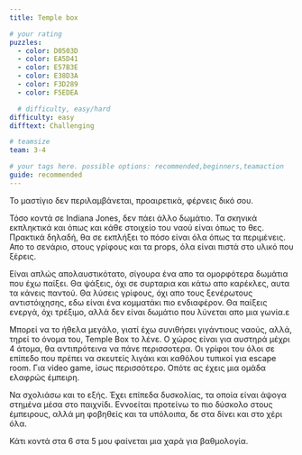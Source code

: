 ```yaml
---
title: Temple box

# your rating
puzzles:
  - color: D0503D
  - color: EA5D41
  - color: E57B3E
  - color: E38D3A
  - color: F3D289
  - color: F5EDEA

  # difficulty, easy/hard
difficulty: easy
difftext: Challenging

# teamsize
team: 3-4

# your tags here. possible options: recommended,beginners,teamaction
guide: recommended
---
```


Το μαστίγιο δεν περιλαμβάνεται, προαιρετικά, φέρνεις δικό σου.

Τόσο κοντά σε Indiana Jones, δεν πάει άλλο δωμάτιο. Τα σκηνικά εκπληκτικά και όπως και κάθε στοιχείο του ναού είναι όπως το θες. Πρακτικά δηλαδή, θα σε εκπλήξει το πόσο είναι όλα όπως τα περιμένεις. Απο το σενάριο, στους γρίφους και τα props, όλα είναι πιστά στο υλικό που ξέρεις.

Είναι απλώς απολαυστικότατο, σίγουρα ένα απο τα ομορφότερα δωμάτια που έχω παίξει. Θα ψάξεις, όχι σε συρταρια και κάτω απο καρέκλες, αυτα τα κάνεις παντού. Θα λύσεις γρίφους, όχι απο τους ξενέρωτους αντιστόιχησης, εδω είναι ένα κομματάκι πιο ενδιαφέρον. Θα παίξεις ενεργά, όχι τρέξιμο, αλλά δεν είναι δωμάτιο που λύνεται απο μια γωνία.ε

Μπορεί να το ήθελα μεγάλο, γιατί έχω συνιθήσει γιγάντιους ναούς, αλλά, τηρεί το όνομα του, Temple Box το λένε. Ο χώρος είναι για αυστηρά μέχρι 4 άτομα, θα αντιπρότεινα να πάνε περισσοτερα. Οι γρίφοι του όλοι σε επίπεδο που πρέπει να σκευτείς λιγάκι και καθόλου τυπικοί για escape room. Για video game, ίσως περισσότερο. Οπότε ας έχεις μια ομάδα ελαφρώς έμπειρη.

Να σχολιάσω και το εξής. Έχει επίπεδα δυσκολίας, τα οποία είναι άψογα στημένα μέσα στο παιχνίδι. Εννοείται προτείνω το πιο δύσκολο στους έμπειρους, αλλά μη φοβηθείς και τα υπόλοιπα, δε στα δίνει και στο χέρι όλα.

Κάτι κοντά στα 6 στα 5 μου φαίνεται μια χαρά για βαθμολογία.
